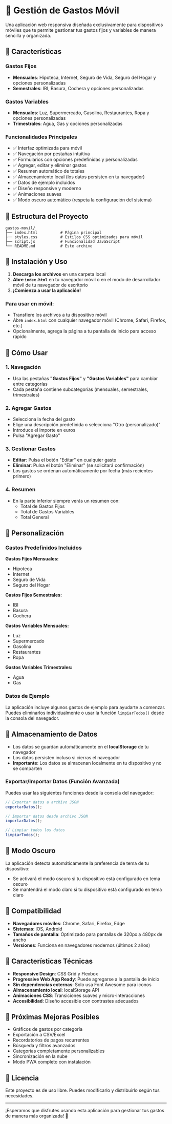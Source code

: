 # 📱 Gestión de Gastos Móvil

Una aplicación web responsiva diseñada exclusivamente para dispositivos móviles que te permite gestionar tus gastos fijos y variables de manera sencilla y organizada.

## 🚀 Características

### Gastos Fijos
- **Mensuales**: Hipoteca, Internet, Seguro de Vida, Seguro del Hogar y opciones personalizadas
- **Semestrales**: IBI, Basura, Cochera y opciones personalizadas

### Gastos Variables
- **Mensuales**: Luz, Supermercado, Gasolina, Restaurantes, Ropa y opciones personalizadas
- **Trimestrales**: Agua, Gas y opciones personalizadas

### Funcionalidades Principales
- ✅ Interfaz optimizada para móvil
- ✅ Navegación por pestañas intuitiva
- ✅ Formularios con opciones predefinidas y personalizadas
- ✅ Agregar, editar y eliminar gastos
- ✅ Resumen automático de totales
- ✅ Almacenamiento local (los datos persisten en tu navegador)
- ✅ Datos de ejemplo incluidos
- ✅ Diseño responsive y moderno
- ✅ Animaciones suaves
- ✅ Modo oscuro automático (respeta la configuración del sistema)

## 📂 Estructura del Proyecto

```
gastos-movil/
├── index.html          # Página principal
├── styles.css          # Estilos CSS optimizados para móvil
├── script.js           # Funcionalidad JavaScript
└── README.md           # Este archivo
```

## 🔧 Instalación y Uso

1. **Descarga los archivos** en una carpeta local
2. **Abre `index.html`** en tu navegador móvil o en el modo de desarrollador móvil de tu navegador de escritorio
3. **¡Comienza a usar la aplicación!**

### Para usar en móvil:
- Transfiere los archivos a tu dispositivo móvil
- Abre `index.html` con cualquier navegador móvil (Chrome, Safari, Firefox, etc.)
- Opcionalmente, agrega la página a tu pantalla de inicio para acceso rápido

## 📱 Cómo Usar

### 1. Navegación
- Usa las pestañas **"Gastos Fijos"** y **"Gastos Variables"** para cambiar entre categorías
- Cada pestaña contiene subcategorías (mensuales, semestrales, trimestrales)

### 2. Agregar Gastos
- Selecciona la fecha del gasto
- Elige una descripción predefinida o selecciona "Otro (personalizado)"
- Introduce el importe en euros
- Pulsa "Agregar Gasto"

### 3. Gestionar Gastos
- **Editar**: Pulsa el botón "Editar" en cualquier gasto
- **Eliminar**: Pulsa el botón "Eliminar" (se solicitará confirmación)
- Los gastos se ordenan automáticamente por fecha (más recientes primero)

### 4. Resumen
- En la parte inferior siempre verás un resumen con:
  - Total de Gastos Fijos
  - Total de Gastos Variables
  - Total General

## 🎨 Personalización

### Gastos Predefinidos Incluidos

**Gastos Fijos Mensuales:**
- Hipoteca
- Internet
- Seguro de Vida
- Seguro del Hogar

**Gastos Fijos Semestrales:**
- IBI
- Basura
- Cochera

**Gastos Variables Mensuales:**
- Luz
- Supermercado
- Gasolina
- Restaurantes
- Ropa

**Gastos Variables Trimestrales:**
- Agua
- Gas

### Datos de Ejemplo
La aplicación incluye algunos gastos de ejemplo para ayudarte a comenzar. Puedes eliminarlos individualmente o usar la función `limpiarTodos()` desde la consola del navegador.

## 💾 Almacenamiento de Datos

- Los datos se guardan automáticamente en el **localStorage** de tu navegador
- Los datos persisten incluso si cierras el navegador
- **Importante**: Los datos se almacenan localmente en tu dispositivo y no se comparten

### Exportar/Importar Datos (Función Avanzada)
Puedes usar las siguientes funciones desde la consola del navegador:

```javascript
// Exportar datos a archivo JSON
exportarDatos();

// Importar datos desde archivo JSON
importarDatos();

// Limpiar todos los datos
limpiarTodos();
```

## 🌙 Modo Oscuro

La aplicación detecta automáticamente la preferencia de tema de tu dispositivo:
- Se activará el modo oscuro si tu dispositivo está configurado en tema oscuro
- Se mantendrá el modo claro si tu dispositivo está configurado en tema claro

## 📱 Compatibilidad

- **Navegadores móviles**: Chrome, Safari, Firefox, Edge
- **Sistemas**: iOS, Android
- **Tamaños de pantalla**: Optimizado para pantallas de 320px a 480px de ancho
- **Versiones**: Funciona en navegadores modernos (últimos 2 años)

## 🔧 Características Técnicas

- **Responsive Design**: CSS Grid y Flexbox
- **Progressive Web App Ready**: Puede agregarse a la pantalla de inicio
- **Sin dependencias externas**: Solo usa Font Awesome para iconos
- **Almacenamiento local**: localStorage API
- **Animaciones CSS**: Transiciones suaves y micro-interacciones
- **Accesibilidad**: Diseño accesible con contrastes adecuados

## 🚀 Próximas Mejoras Posibles

- Gráficos de gastos por categoría
- Exportación a CSV/Excel
- Recordatorios de pagos recurrentes
- Búsqueda y filtros avanzados
- Categorías completamente personalizables
- Sincronización en la nube
- Modo PWA completo con instalación

## 📄 Licencia

Este proyecto es de uso libre. Puedes modificarlo y distribuirlo según tus necesidades.

---

¡Esperamos que disfrutes usando esta aplicación para gestionar tus gastos de manera más organizada! 🎉